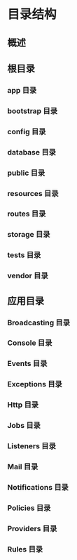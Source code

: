 # 目录结构

## 概述

## 根目录

### app 目录

### bootstrap 目录

### config 目录

### database 目录

### public 目录

### resources 目录

### routes 目录

### storage 目录

### tests 目录

### vendor 目录

## 应用目录

### Broadcasting 目录

### Console 目录

### Events 目录

### Exceptions 目录

### Http 目录

### Jobs 目录

### Listeners 目录

### Mail 目录

### Notifications 目录

### Policies 目录

### Providers 目录

### Rules 目录
